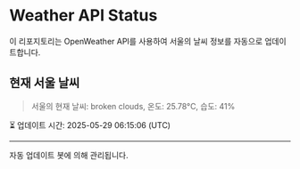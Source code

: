 
# Weather API Status

이 리포지토리는 OpenWeather API를 사용하여 서울의 날씨 정보를 자동으로 업데이트합니다.

## 현재 서울 날씨
> 서울의 현재 날씨: broken clouds, 온도: 25.78°C, 습도: 41%

⏳ 업데이트 시간: 2025-05-29 06:15:06 (UTC)

---
자동 업데이트 봇에 의해 관리됩니다.
